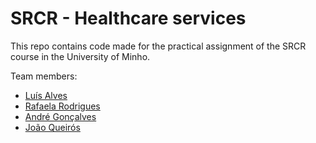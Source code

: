 # SRCR - Healthcare services
This repo contains code made for the practical assignment of the SRCR course in the University of Minho.

Team members:
* [Luís Alves](https://github.com/alves-luis)
* [Rafaela Rodrigues](https://github.com/rafaelacrr)
* [André Gonçalves](https://github.com/andregclvs)
* [João Queirós](https://github.com/JoaoQueiros)
